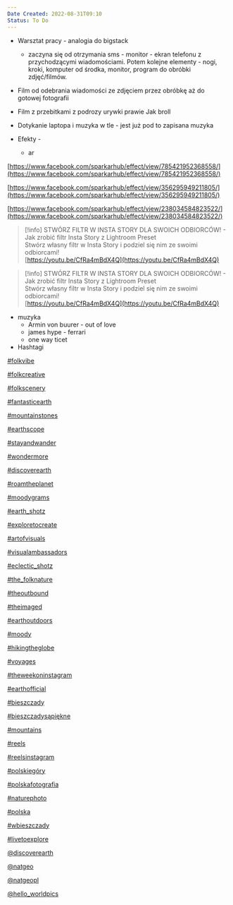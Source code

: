 ```yaml
---
Date Created: 2022-08-31T09:10
Status: To Do
---
```

- Warsztat pracy - analogia do bigstack
    
    - zaczyna się od otrzymania sms - monitor - ekran telefonu z przychodzącymi wiadomościami. Potem kolejne elementy - nogi, kroki, komputer od środka, monitor, program do obróbki zdjęć/filmów.
    
      
    
- Film od odebrania wiadomości ze zdjęciem przez obróbkę aż do gotowej fotografii
- Film z przebitkami z podrozy urywki prawie Jak broll
- Dotykanie laptopa i muzyka w tle - jest już pod to zapisana muzyka
- Efekty -
    - ar

[https://www.facebook.com/sparkarhub/effect/view/785421952368558/](https://www.facebook.com/sparkarhub/effect/view/785421952368558/)

[https://www.facebook.com/sparkarhub/effect/view/356295949211805/](https://www.facebook.com/sparkarhub/effect/view/356295949211805/)

[https://www.facebook.com/sparkarhub/effect/view/238034584823522/](https://www.facebook.com/sparkarhub/effect/view/238034584823522/)

  

> [!info] STWÓRZ FILTR W INSTA STORY DLA SWOICH ODBIORCÓW! - Jak zrobić filtr Insta Story z Lightroom Preset  
> Stwórz własny filtr w Insta Story i podziel się nim ze swoimi odbiorcami!  
> [https://youtu.be/CfRa4mBdX4Q](https://youtu.be/CfRa4mBdX4Q)  

> [!info] STWÓRZ FILTR W INSTA STORY DLA SWOICH ODBIORCÓW! - Jak zrobić filtr Insta Story z Lightroom Preset  
> Stwórz własny filtr w Insta Story i podziel się nim ze swoimi odbiorcami!  
> [https://youtu.be/CfRa4mBdX4Q](https://youtu.be/CfRa4mBdX4Q)  

- muzyka
    - Armin von buurer - out of love
    - james hype - ferrari
    - one way ticet
- Hashtagi

[#folkvibe](https://www.instagram.com/explore/tags/folkvibe/)

[#folkcreative](https://www.instagram.com/explore/tags/folkcreative/)

[#folkscenery](https://www.instagram.com/explore/tags/folkscenery/)

[#fantasticearth](https://www.instagram.com/explore/tags/fantasticearth/)

[#mountainstones](https://www.instagram.com/explore/tags/mountainstones/)

[#earthscope](https://www.instagram.com/explore/tags/earthscope/)

[#stayandwander](https://www.instagram.com/explore/tags/stayandwander/)

[#wondermore](https://www.instagram.com/explore/tags/wondermore/)

[#discoverearth](https://www.instagram.com/explore/tags/discoverearth/)

[#roamtheplanet](https://www.instagram.com/explore/tags/roamtheplanet/)

[#moodygrams](https://www.instagram.com/explore/tags/moodygrams/)

[#earth_shotz](https://www.instagram.com/explore/tags/earth_shotz/)

[#exploretocreate](https://www.instagram.com/explore/tags/exploretocreate/)

[#artofvisuals](https://www.instagram.com/explore/tags/artofvisuals/)

[#visualambassadors](https://www.instagram.com/explore/tags/visualambassadors/)

[#eclectic_shotz](https://www.instagram.com/explore/tags/eclectic_shotz/)

[#the_folknature](https://www.instagram.com/explore/tags/the_folknature/)

[#theoutbound](https://www.instagram.com/explore/tags/theoutbound/)

[#theimaged](https://www.instagram.com/explore/tags/theimaged/)

[#earthoutdoors](https://www.instagram.com/explore/tags/earthoutdoors/)

[#moody](https://www.instagram.com/explore/tags/moody/)

[#hikingtheglobe](https://www.instagram.com/explore/tags/hikingtheglobe/)

[#voyages](https://www.instagram.com/explore/tags/voyages/)

[#theweekoninstagram](https://www.instagram.com/explore/tags/theweekoninstagram/)

[#earthofficial](https://www.instagram.com/explore/tags/earthofficial/)

[#bieszczady](https://www.instagram.com/explore/tags/bieszczady/)

[#bieszczadysąpiękne](https://www.instagram.com/explore/tags/bieszczadys%C4%85pi%C4%99kne/)

[#mountains](https://www.instagram.com/explore/tags/mountains/)

[#reels](https://www.instagram.com/explore/tags/reels/)

[#reelsinstagram](https://www.instagram.com/explore/tags/reelsinstagram/)

[#polskiegóry](https://www.instagram.com/explore/tags/polskieg%C3%B3ry/)

[#polskafotografia](https://www.instagram.com/explore/tags/polskafotografia/)

[#naturephoto](https://www.instagram.com/explore/tags/naturephoto/)

[#polska](https://www.instagram.com/explore/tags/polska/)

[#wbieszczady](https://www.instagram.com/explore/tags/wbieszczady/)

[#livetoexplore](https://www.instagram.com/explore/tags/livetoexplore/)

[@discoverearth](https://www.instagram.com/discoverearth/)

[@natgeo](https://www.instagram.com/natgeo/)

[@natgeopl](https://www.instagram.com/natgeopl/)

[@hello_worldpics](https://www.instagram.com/hello_worldpics/)